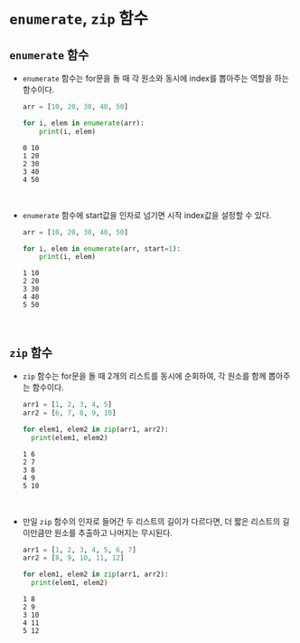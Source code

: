# <code>enumerate</code>, <code>zip</code> 함수

## <code>enumerate</code> 함수

- <code>enumerate</code> 함수는 for문을 돌 때 각 원소와 동시에 index를 뽑아주는 역할을 하는 함수이다.

  ```python
  arr = [10, 20, 30, 40, 50]

  for i, elem in enumerate(arr):
      print(i, elem)
  ```

  ```
  0 10
  1 20
  2 30
  3 40
  4 50
  ```

<br/>

- <code>enumerate</code> 함수에 start값을 인자로 넘기면 시작 index값을 설정할 수 있다.

  ```python
  arr = [10, 20, 30, 40, 50]

  for i, elem in enumerate(arr, start=1):
      print(i, elem)
  ```

  ```
  1 10
  2 20
  3 30
  4 40
  5 50
  ```

<br/>

## <code>zip</code> 함수

- <code>zip</code> 함수는 for문을 돌 때 2개의 리스트를 동시에 순회하여, 각 원소를 함께 뽑아주는 함수이다.

  ```python
  arr1 = [1, 2, 3, 4, 5]
  arr2 = [6, 7, 8, 9, 10]

  for elem1, elem2 in zip(arr1, arr2):
    print(elem1, elem2)
  ```

  ```
  1 6
  2 7
  3 8
  4 9
  5 10
  ```

<br/>

- 만일 <code>zip</code> 함수의 인자로 들어간 두 리스트의 길이가 다르다면, 더 짧은 리스트의 길이만큼만 원소를 추출하고 나머지는 무시된다.

  ```python
  arr1 = [1, 2, 3, 4, 5, 6, 7]
  arr2 = [8, 9, 10, 11, 12]

  for elem1, elem2 in zip(arr1, arr2):
    print(elem1, elem2)
  ```

  ```
  1 8
  2 9
  3 10
  4 11
  5 12
  ```
